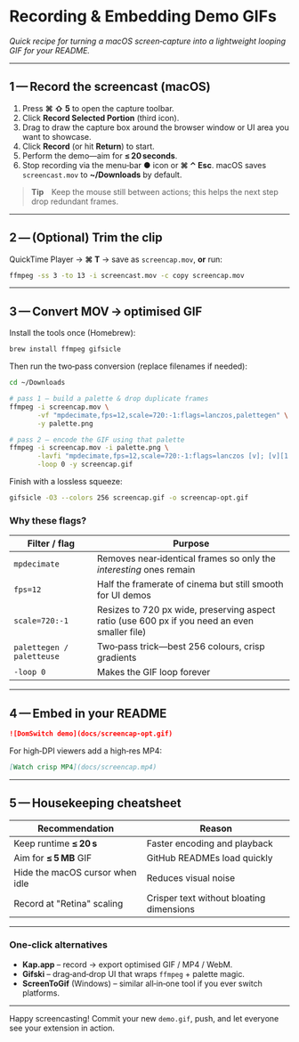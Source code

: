 # Recording & Embedding Demo GIFs  
_Quick recipe for turning a macOS screen‑capture into a lightweight looping GIF for your README._

---

## 1 — Record the screencast (macOS)

1. Press **⌘ ⇧ 5** to open the capture toolbar.
2. Click **Record Selected Portion** (third icon).
3. Drag to draw the capture box around the browser window or UI area you want to showcase.
4. Click **Record** (or hit **Return**) to start.
5. Perform the demo—aim for **≤ 20 seconds**.
6. Stop recording via the menu‑bar ● icon or **⌘ ⌃ Esc**.  macOS saves `screencast.mov` to **~/Downloads** by default.

> **Tip** Keep the mouse still between actions; this helps the next step drop redundant frames.

---

## 2 — (Optional) Trim the clip

QuickTime Player → **⌘ T** → save as `screencap.mov`, **or** run:

```bash
ffmpeg -ss 3 -to 13 -i screencast.mov -c copy screencap.mov
```

---

## 3 — Convert MOV → optimised GIF

Install the tools once (Homebrew):

```bash
brew install ffmpeg gifsicle
```

Then run the two‑pass conversion (replace filenames if needed):

```bash
cd ~/Downloads

# pass 1 — build a palette & drop duplicate frames
ffmpeg -i screencap.mov \
       -vf "mpdecimate,fps=12,scale=720:-1:flags=lanczos,palettegen" \
       -y palette.png

# pass 2 — encode the GIF using that palette
ffmpeg -i screencap.mov -i palette.png \
       -lavfi "mpdecimate,fps=12,scale=720:-1:flags=lanczos [v]; [v][1:v] paletteuse" \
       -loop 0 -y screencap.gif
```

Finish with a lossless squeeze:

```bash
gifsicle -O3 --colors 256 screencap.gif -o screencap-opt.gif
```

### Why these flags?
| Filter / flag | Purpose |
|---------------|---------|
| `mpdecimate`  | Removes near‑identical frames so only the *interesting* ones remain |
| `fps=12`      | Half the framerate of cinema but still smooth for UI demos |
| `scale=720:-1`| Resizes to 720 px wide, preserving aspect ratio (use 600 px if you need an even smaller file) |
| `palettegen / paletteuse` | Two‑pass trick—best 256 colours, crisp gradients |
| `-loop 0`     | Makes the GIF loop forever |

---

## 4 — Embed in your README

```markdown
![DomSwitch demo](docs/screencap-opt.gif)
```

For high‑DPI viewers add a high‑res MP4:

```markdown
[Watch crisp MP4](docs/screencap.mp4)
```

---

## 5 — Housekeeping cheatsheet

| Recommendation | Reason |
|----------------|--------|
| Keep runtime **≤ 20 s** | Faster encoding and playback |
| Aim for **≤ 5 MB** GIF  | GitHub READMEs load quickly |
| Hide the macOS cursor when idle | Reduces visual noise |
| Record at "Retina" scaling | Crisper text without bloating dimensions |

---

### One‑click alternatives

* **Kap.app** – record → export optimised GIF / MP4 / WebM.
* **Gifski** – drag‑and‑drop UI that wraps `ffmpeg` + palette magic.
* **ScreenToGif** (Windows) – similar all‑in‑one tool if you ever switch platforms.

---

Happy screencasting!  Commit your new `demo.gif`, push, and let everyone see your extension in action.

